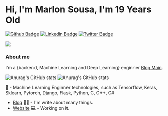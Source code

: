 # Hi, I'm Marlon Sousa, I'm 19 Years Old

[![Github Badge](https://img.shields.io/badge/-Github-000?style=flat-square&logo=Github&logoColor=white&link=https://github.com/marlonsousa8)](https://github.com/marlonsousa8)
[![Linkedin Badge](https://img.shields.io/badge/-LinkedIn-blue?style=flat-square&logo=Linkedin&logoColor=white&link=https://www.linkedin.com/in/marlonsousa8/)](https://www.linkedin.com/in/marlonsousa8/)
[![Twitter Badge](https://img.shields.io/badge/-Twitter-1ca0f1?style=flat-square&labelColor=1ca0f1&logo=twitter&logoColor=white&link=https://twitter.com/marlonsousa8)](https://twitter.com/marlonsousa8)

![](https://www.codewars.com/users/franciscosimiao8/badges/large)

### About me
I'm a {backend, Machine Learning and Deep Learning} enginner [Blog Main](https://marlonsousa.medium.com).

![Anurag's GitHub stats](https://github-readme-stats.vercel.app/api?username=marlonsousa8&show_icons=true&theme=dark)
![Anurag's GitHub stats](https://github-readme-stats.vercel.app/api/top-langs/?username=marlonsousa8&layout=compact&theme=dark)


🤖 - Machine Learning Enginner technologies, such as Tensorflow, Keras, Sklearn, Pytorch, Django, Flask, Python, C, C++, C#
- [Blog](https://marlonsousa.medium.com) ✍🏼 - I'm write about many things.
- [Website](https://marlonsousa.medium.com) 💻 - Working on it.

